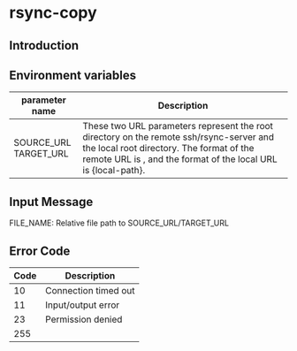 # rsync-copy

## Introduction

## Environment variables

| parameter name   | Description  |
|  ----  | ----  |
| SOURCE_URL<br>TARGET_URL  | These two URL parameters represent the root directory on the remote ssh/rsync-server and the local root directory. The format of the remote URL is , and the format of the local URL is {local-path}. |

## Input Message

FILE_NAME: Relative file path to SOURCE_URL/TARGET_URL

## Error Code
| Code   | Description  |
|  ----  | ----  |
|  10  |  Connection timed out |
|  11  |  Input/output error |
|  23  |  Permission denied |
|  255  |   |

